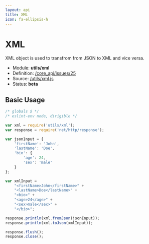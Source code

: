 ```yaml
---
layout: api
title: XML
icon: fa-ellipsis-h
---
```


XML
===

XML object is used to transfrom from JSON to XML and vice versa.

- Module: **utils/xml**
- Definition: [/core_api/issues/25](https://github.com/dirigiblelabs/core_api/issues/25)
- Source: [/utils/xml.js](https://github.com/dirigiblelabs/core_api/blob/master/core_api/ScriptingServices/utils/xml.js)
- Status: **beta**

Basic Usage
---

```javascript
/* globals $ */
/* eslint-env node, dirigible */

var xml = require('utils/xml');
var response = require('net/http/response');

var jsonInput = {
	'firstName': 'John',
	'lastName': 'Doe',
	'bio': {
		'age': 24,
		'sex': 'male'
	}
};

var xmlInput = 
	"<firstName>John</firstName>" +
	"<lastName>Doe</lastName>" + 
	"<bio>" + 
	"<age>24</age>" +
	"<sex>male</sex>" +
	"</bio>";

response.println(xml.fromJson(jsonInput));
response.println(xml.toJson(xmlInput));

response.flush();
response.close();
```
